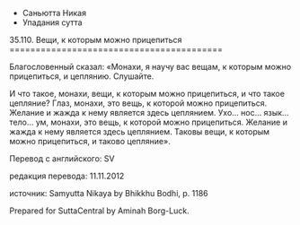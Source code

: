 









* Саньютта Никая
* Упадания сутта


35\.110\. Вещи, к которым можно прицепиться
\=\=\=\=\=\=\=\=\=\=\=\=\=\=\=\=\=\=\=\=\=\=\=\=\=\=\=\=\=\=\=\=\=\=\=\=\=\=\=\=\=



Благословенный сказал: «Монахи, я научу вас вещам, к которым можно прицепиться, и цеплянию\. Слушайте\.


И что такое, монахи, вещи, к которым можно прицепиться, и что такое цепляние? Глаз, монахи, это вещь, к которой можно прицепиться\. Желание и жажда к нему является здесь цеплянием\. Ухо… нос… язык… тело… ум, монахи, это вещь, к которой можно прицепиться\. Желание и жажда к нему является здесь цеплянием\. Таковы вещи, к которым можно прицепиться, и таково цепляние»\.



Перевод с английского: SV


редакция перевода: 11\.11\.2012


источник: Samyutta Nikaya by Bhikkhu Bodhi, p\. 1186


Prepared for SuttaCentral by Aminah Borg\-Luck\.






